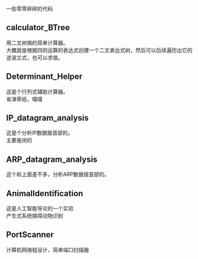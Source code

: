 一些零零碎碎的代码<br>
## calculator_BTree
用二叉树搞的简单计算器。<br>
大概就是根据四则运算的表达式创建一个二叉表达式树，然后可以后续遍历出它的逆波兰式，也可以求值。<br>
## Determinant_Helper
这是个行列式辅助计算器。<br>
省演草纸，嘻嘻<br>
## IP_datagram_analysis
这是个分析IP数据报首部的。<br>
主要是闲的<br>
## ARP_datagram_analysis
这个和上面差不多，分析ARP数据报首部的。<br>
## AnimalIdentification
这是人工智能导论的一个实验<br>
产生式系统搞得动物识别<br>
## PortScanner
计算机网络程设计，简单端口扫描器<br>
